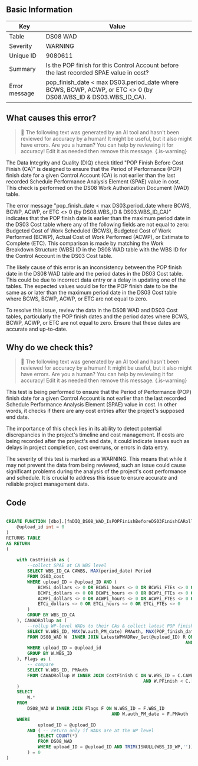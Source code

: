 ## Basic Information
| Key         | Value          |
|-------------|----------------|
| Table       | DS08 WAD |
| Severity    | WARNING |
| Unique ID   | 9080611   |
| Summary     | Is the POP finish for this Control Account before the last recorded SPAE value in cost? |
| Error message | pop_finish_date < max DS03.period_date where BCWS, BCWP, ACWP, or ETC <> 0 (by DS08.WBS_ID & DS03.WBS_ID_CA). |

## What causes this error?

> :robot: The following text was generated by an AI tool and hasn't been reviewed for accuracy by a human! It might be useful, but it also might have errors. Are you a human? You can help by reviewing it for accuracy! Edit it as needed then remove this message.
{.is-warning}

The Data Integrity and Quality (DIQ) check titled "POP Finish Before Cost Finish (CA)" is designed to ensure that the Period of Performance (POP) finish date for a given Control Account (CA) is not earlier than the last recorded Schedule Performance Analysis Element (SPAE) value in cost. This check is performed on the DS08 Work Authorization Document (WAD) table.

The error message "pop_finish_date < max DS03.period_date where BCWS, BCWP, ACWP, or ETC <> 0 (by DS08.WBS_ID & DS03.WBS_ID_CA)" indicates that the POP finish date is earlier than the maximum period date in the DS03 Cost table where any of the following fields are not equal to zero: Budgeted Cost of Work Scheduled (BCWS), Budgeted Cost of Work Performed (BCWP), Actual Cost of Work Performed (ACWP), or Estimate to Complete (ETC). This comparison is made by matching the Work Breakdown Structure (WBS) ID in the DS08 WAD table with the WBS ID for the Control Account in the DS03 Cost table.

The likely cause of this error is an inconsistency between the POP finish date in the DS08 WAD table and the period dates in the DS03 Cost table. This could be due to incorrect data entry or a delay in updating one of the tables. The expected values would be for the POP finish date to be the same as or later than the maximum period date in the DS03 Cost table where BCWS, BCWP, ACWP, or ETC are not equal to zero. 

To resolve this issue, review the data in the DS08 WAD and DS03 Cost tables, particularly the POP finish dates and the period dates where BCWS, BCWP, ACWP, or ETC are not equal to zero. Ensure that these dates are accurate and up-to-date.
## Why do we check this?

> :robot: The following text was generated by an AI tool and hasn't been reviewed for accuracy by a human! It might be useful, but it also might have errors. Are you a human? You can help by reviewing it for accuracy! Edit it as needed then remove this message.
{.is-warning}

This test is being performed to ensure that the Period of Performance (POP) finish date for a given Control Account is not earlier than the last recorded Schedule Performance Analysis Element (SPAE) value in cost. In other words, it checks if there are any cost entries after the project's supposed end date. 

The importance of this check lies in its ability to detect potential discrepancies in the project's timeline and cost management. If costs are being recorded after the project's end date, it could indicate issues such as delays in project completion, cost overruns, or errors in data entry. 

The severity of this test is marked as a WARNING. This means that while it may not prevent the data from being reviewed, such an issue could cause significant problems during the analysis of the project's cost performance and schedule. It is crucial to address this issue to ensure accurate and reliable project management data.
## Code

```sql

CREATE FUNCTION [dbo].[fnDIQ_DS08_WAD_IsPOPFinishBeforeDS03FinishCARollup] (
	@upload_id int = 0
)
RETURNS TABLE
AS RETURN
(
	
	with CostFinish as (
		--collect SPAE at CA WBS level
		SELECT WBS_ID_CA CAWBS, MAX(period_date) Period
		FROM DS03_cost
		WHERE upload_ID = @upload_ID AND (
			BCWSi_dollars <> 0 OR BCWSi_hours <> 0 OR BCWSi_FTEs <> 0 OR
			BCWPi_dollars <> 0 OR BCWPi_hours <> 0 OR BCWPi_FTEs <> 0 OR
			ACWPi_dollars <> 0 OR ACWPi_hours <> 0 OR ACWPi_FTEs <> 0 OR
			ETCi_dollars <> 0 OR ETCi_hours <> 0 OR ETCi_FTEs <> 0
		)
		GROUP BY WBS_ID_CA
	), CAWADRollup as (
		--rollup WP-level WADs to their CAs & collect latest POP finish
		SELECT W.WBS_ID, MAX(W.auth_PM_date) PMAuth, MAX(POP_finish_date) PFinish
		FROM DS08_WAD W  INNER JOIN LatestWPWADRev_Get(@upload_ID) R ON W.WBS_ID_WP = R.WBS_ID_WP 
																	AND W.auth_PM_date = R.PMAuth
		WHERE upload_ID = @upload_id
		GROUP BY W.WBS_ID
	), Flags as (
		-- compare
		SELECT W.WBS_ID, PMAuth
		FROM CAWADRollup W INNER JOIN CostFinish C ON W.WBS_ID = C.CAWBS
													AND W.PFinish < C.[Period]
	)
	SELECT 
		W.*
	FROM 
		DS08_WAD W INNER JOIN Flags F ON W.WBS_ID = F.WBS_ID
										AND W.auth_PM_date = F.PMAuth
	WHERE 
			upload_ID = @upload_ID
		AND ( -- return only if WADs are at the WP level
			SELECT COUNT(*) 
			FROM DS08_WAD 
			WHERE upload_ID = @upload_ID AND TRIM(ISNULL(WBS_ID_WP,'')) = ''
		) = 0
)
```
